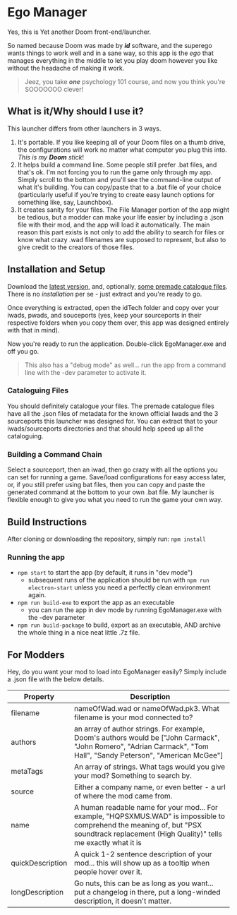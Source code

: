 # Ego Manager

Yes, this is Yet another Doom front-end/launcher.

So named because Doom was made by ***id*** software, and the superego wants things to work well and in a sane way, so this app is the *ego* that manages everything in the middle to let you play doom however you like without the headache of making it work.

> Jeez, you take ***one*** psychology 101 course, and now you think you're SOOOOOOO clever!

## What is it/Why should I use it?

This launcher differs from other launchers in 3 ways.

1. It's portable.  If you like keeping all of your Doom files on a thumb drive, the configurations will work no matter what computer you plug this into.  *This is my* ***Doom*** *stick*!
2. It helps build a command line.  Some people still prefer .bat files, and that's ok.  I'm not forcing you to run the game only through my app.  Simply scroll to the bottom and you'll see the command-line output of what it's building.  You can copy/paste that to a .bat file of your choice (particularly useful if you're trying to create easy launch options for something like, say, Launchbox).
3. It creates sanity for your files.  The File Manager portion of the app might be tedious, but a modder can make your life easier by including a .json file with their mod, and the app will load it automatically.  The main reason this part exists is not only to add the ability to search for files or know what crazy .wad filenames are supposed to represent, but also to give credit to the creators of those files.  

## Installation and Setup

Download the [latest version](https://github.com/hylianux/EgoManager/releases), and, optionally, [some premade catalogue files](https://github.com/hylianux/EgoManager/releases/download/v0.1-beta/Extra.Metadata.7z).  There is no *installation* per se - just extract and you're ready to go.

Once everything is extracted, open the idTech folder and copy over your iwads, pwads, and souceports (yes, keep your sourceports in their respective folders when you copy them over, this app was designed entirely with that in mind).

Now you're ready to run the application.  Double-click EgoManager.exe and off you go.

> This also has a "debug mode" as well... run the app from a command line with the -dev parameter to activate it.

### Cataloguing Files

You should definitely catalogue your files.  The premade catalogue files have all the .json files of metadata for the known official Iwads and the 3 sourceports this launcher was designed for.  You can extract that to your iwads/sourceports directories and that should help speed up all the cataloguing.  

### Building a Command Chain

Select a sourceport, then an iwad, then go crazy with all the options you can set for running a game.  Save/load configurations for easy access later, or, if you still prefer using bat files, then you can copy and paste the generated command at the bottom to your own .bat file.  My launcher is flexible enough to give you what you need to run the game your own way.

## Build Instructions

After cloning or downloading the repository, simply run:
`npm install`

### Running the app

* `npm start` to start the app (by default, it runs in "dev mode")
  * subsequent runs of the application should be run with `npm run electron-start` unless you need a perfectly clean environment again.
* `npm run build-exe` to export the app as an executable
  * you can run the app in dev mode by running EgoManager.exe with the -dev parameter
* `npm run build-package` to build, export as an executable, AND archive the whole thing in a nice neat little .7z file.

## For Modders

Hey, do you want your mod to load into EgoManager easily?  Simply include a .json file with the below details.

Property | Description
---|---
filename|nameOfWad.wad or nameOfWad.pk3.  What filename is your mod connected to?
authors|an array of author strings.  For example, Doom's authors would be ["John Carmack", "John Romero", "Adrian Carmack", "Tom Hall", "Sandy Peterson", "American McGee"]
metaTags|An array of strings.  What tags would you give your mod?  Something to search by.
source|Either a company name, or even better - a url of where the mod came from.
name|A human readable name for your mod... For example, "HQPSXMUS.WAD" is impossible to comprehend the meaning of, but "PSX soundtrack replacement (High Quality)" tells me exactly what it is
quickDescription|A quick 1-2 sentence description of your mod... this will show up as a tooltip when people hover over it.
longDescription|Go nuts, this can be as long as you want... put a changelog in there, put a long-winded description, it doesn't matter.
